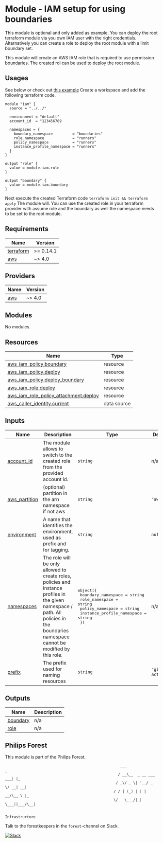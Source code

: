 # Module - IAM setup for using boundaries

This module is optional and only added as example. You can deploy the root terraform module via you own IAM user with the right credentials. Alternatively you can create a role to deploy the root module with a limit boundary set.

This module will create an AWS IAM role that is required to use permission boundaries. The created rol can be used to deploy the root module.

## Usages

See below or check out [this example](../../examples/permissions-boundary/README.md)
Create a workspace and add the following terraform code.

```hcl
module "iam" {
  source = "../../"

  environment = "default"
  account_id  = "123456789

  namespaces = {
    boundary_namespace         = "boundaries"
    role_namespace             = "runners"
    policy_namespace           = "runners"
    instance_profile_namespace = "runners"
  }
}

output "role" {
  value = module.iam.role
}

output "boundary" {
  value = module.iam.boundary
}
```

Next execute the created Terraform code `terraform init && terraform apply` The module will. You can use the created role in your terraform provider with assume role and the boundary as well the namespace needs to be set to the root module.

<!-- BEGINNING OF PRE-COMMIT-TERRAFORM DOCS HOOK -->
## Requirements

| Name | Version |
|------|---------|
| <a name="requirement_terraform"></a> [terraform](#requirement\_terraform) | >= 0.14.1 |
| <a name="requirement_aws"></a> [aws](#requirement\_aws) | ~> 4.0 |

## Providers

| Name | Version |
|------|---------|
| <a name="provider_aws"></a> [aws](#provider\_aws) | ~> 4.0 |

## Modules

No modules.

## Resources

| Name | Type |
|------|------|
| [aws_iam_policy.boundary](https://registry.terraform.io/providers/hashicorp/aws/latest/docs/resources/iam_policy) | resource |
| [aws_iam_policy.deploy](https://registry.terraform.io/providers/hashicorp/aws/latest/docs/resources/iam_policy) | resource |
| [aws_iam_policy.deploy_boundary](https://registry.terraform.io/providers/hashicorp/aws/latest/docs/resources/iam_policy) | resource |
| [aws_iam_role.deploy](https://registry.terraform.io/providers/hashicorp/aws/latest/docs/resources/iam_role) | resource |
| [aws_iam_role_policy_attachment.deploy](https://registry.terraform.io/providers/hashicorp/aws/latest/docs/resources/iam_role_policy_attachment) | resource |
| [aws_caller_identity.current](https://registry.terraform.io/providers/hashicorp/aws/latest/docs/data-sources/caller_identity) | data source |

## Inputs

| Name | Description | Type | Default | Required |
|------|-------------|------|---------|:--------:|
| <a name="input_account_id"></a> [account\_id](#input\_account\_id) | The module allows to switch to the created role from the provided account id. | `string` | n/a | yes |
| <a name="input_aws_partition"></a> [aws\_partition](#input\_aws\_partition) | (optional) partition in the arn namespace if not aws | `string` | `"aws"` | no |
| <a name="input_environment"></a> [environment](#input\_environment) | A name that identifies the environment, used as prefix and for tagging. | `string` | `null` | no |
| <a name="input_namespaces"></a> [namespaces](#input\_namespaces) | The role will be only allowed to create roles, policies and instance profiles in the given namespace / path. All policies in the boundaries namespace cannot be modified by this role. | <pre>object({<br>    boundary_namespace         = string<br>    role_namespace             = string<br>    policy_namespace           = string<br>    instance_profile_namespace = string<br>  })</pre> | n/a | yes |
| <a name="input_prefix"></a> [prefix](#input\_prefix) | The prefix used for naming resources | `string` | `"github-actions"` | no |

## Outputs

| Name | Description |
|------|-------------|
| <a name="output_boundary"></a> [boundary](#output\_boundary) | n/a |
| <a name="output_role"></a> [role](#output\_role) | n/a |
<!-- END OF PRE-COMMIT-TERRAFORM DOCS HOOK -->

## Philips Forest

This module is part of the Philips Forest.

```plain
                                                     ___                   _
                                                    / __\__  _ __ ___  ___| |_
                                                   / _\/ _ \| '__/ _ \/ __| __|
                                                  / / | (_) | | |  __/\__ \ |_
                                                  \/   \___/|_|  \___||___/\__|

                                                                 Infrastructure
```

Talk to the forestkeepers in the `forest`-channel on Slack.

[![Slack](https://philips-software-slackin.now.sh/badge.svg)](https://philips-software-slackin.now.sh)
